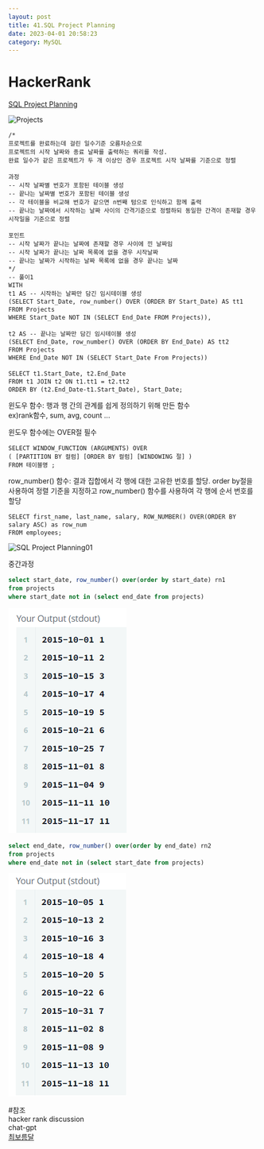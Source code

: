 ```yaml
---
layout: post
title: 41.SQL Project Planning
date: 2023-04-01 20:58:23 
category: MySQL
---
```


# HackerRank 
 [SQL Project Planning](https://www.hackerrank.com/challenges/sql-projects/problem)  

![Projects](https://s3.amazonaws.com/hr-challenge-images/12894/1443819551-639948acc0-1.png)  

```MySQL
/*
프로젝트를 완료하는데 걸린 일수기준 오름차순으로 
프로젝트의 시작 날짜와 종료 날짜를 출력하는 쿼리를 작성. 
완료 일수가 같은 프로젝트가 두 개 이상인 경우 프로젝트 시작 날짜를 기준으로 정렬

과정 
-- 시작 날짜별 번호가 포함된 테이블 생성
-- 끝나는 날짜별 번호가 포함된 테이블 생성
-- 각 테이블을 비교해 번호가 같으면 n번째 텀으로 인식하고 함께 출력
-- 끝나는 날짜에서 시작하는 날짜 사이의 간격기준으로 정렬하되 동일한 간격이 존재할 경우 시작일을 기준으로 정렬

포인트 
-- 시작 날짜가 끝나는 날짜에 존재할 경우 사이에 낀 날짜임
-- 시작 날짜가 끝나는 날짜 목록에 없을 경우 시작날짜
-- 끝나는 날짜가 시작하는 날짜 목록에 없을 경우 끝나는 날짜
*/
-- 풀이1
WITH 
t1 AS -- 시작하는 날짜만 담긴 임시테이블 생성
(SELECT Start_Date, row_number() OVER (ORDER BY Start_Date) AS tt1
FROM Projects
WHERE Start_Date NOT IN (SELECT End_Date FROM Projects)),
 
t2 AS -- 끝나는 날짜만 담긴 임시테이블 생성
(SELECT End_Date, row_number() OVER (ORDER BY End_Date) AS tt2
FROM Projects
WHERE End_Date NOT IN (SELECT Start_Date From Projects))

SELECT t1.Start_Date, t2.End_Date
FROM t1 JOIN t2 ON t1.tt1 = t2.tt2
ORDER BY (t2.End_Date-t1.Start_Date), Start_Date;
```  
윈도우 함수: 행과 행 간의 관계를 쉽게 정의하기 위해 만든 함수  
ex)rank함수, sum, avg, count ...  

윈도우 함수에는 OVER절 필수  
```
SELECT WINDOW_FUNCTION (ARGUMENTS) OVER 
( [PARTITION BY 컬럼] [ORDER BY 컬럼] [WINDOWING 절] )
FROM 테이블명 ; 
```  

row_number() 함수: 결과 집합에서 각 행에 대한 고유한 번호를 할당. order by절을 사용하여 정렬 기준을 지정하고 row_number() 함수를 사용하여 각 행에 순서 번호를 할당  
```  
SELECT first_name, last_name, salary, ROW_NUMBER() OVER(ORDER BY salary ASC) as row_num
FROM employees;
```   
![SQL Project Planning01](https://user-images.githubusercontent.com/38153316/231809715-d5eeb638-6986-4497-998f-d6ccbe9b3191.png)  

중간과정  
```SQL
select start_date, row_number() over(order by start_date) rn1
from projects
where start_date not in (select end_date from projects)
```  
![중간1](https://github.com/shina1221/shina1221.github.io/blob/main/_posts/MySQL/img/SQL%20Project%20Planning02.PNG)  

```SQL
select end_date, row_number() over(order by end_date) rn2
from projects
where end_date not in (select start_date from projects)
```   
![](https://github.com/shina1221/shina1221.github.io/blob/main/_posts/MySQL/img/SQL%20Project%20Planning03.PNG)    

#참조   
hacker rank discussion  
chat-gpt  
[최보름달](https://moonpiechoi.tistory.com/128)   